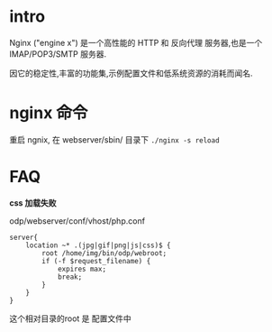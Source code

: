 # intro
Nginx ("engine x") 是一个高性能的 HTTP 和 反向代理 服务器,也是一个 IMAP/POP3/SMTP 服务器. 

因它的稳定性,丰富的功能集,示例配置文件和低系统资源的消耗而闻名.

# nginx 命令
重启 ngnix, 在 webserver/sbin/ 目录下 `./nginx -s reload`

# FAQ
**css 加载失败**

odp/webserver/conf/vhost/php.conf
```
server{
	location ~* .(jpg|gif|png|js|css)$ {
		root /home/img/bin/odp/webroot;
		if (-f $request_filename) {
			expires max;
			break;
		}
	}
}
```
<link href="./css/common.css" rel="stylesheet" type="text/css"/>
这个相对目录的root 是 配置文件中
